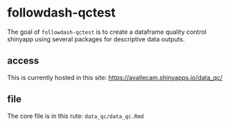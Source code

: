 
<!-- README.md is generated from README.Rmd. Please edit that file -->

# followdash-qctest

<!-- badges: start -->
<!-- badges: end -->

The goal of `followdash-qctest` is to create a dataframe quality control
shinyapp using several packages for descriptive data outputs.

## access

This is currently hosted in this site:
<https://avallecam.shinyapps.io/data_qc/>

## file

The core file is in this rute: `data_qc/data_qc.Rmd`
